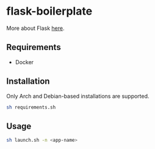 # flask-boilerplate

More about Flask [here](https://flask.palletsprojects.com/).

## Requirements

- Docker

## Installation

Only Arch and Debian-based installations are supported.

```bash
sh requirements.sh
```

## Usage

```bash
sh launch.sh -n <app-name>
```
